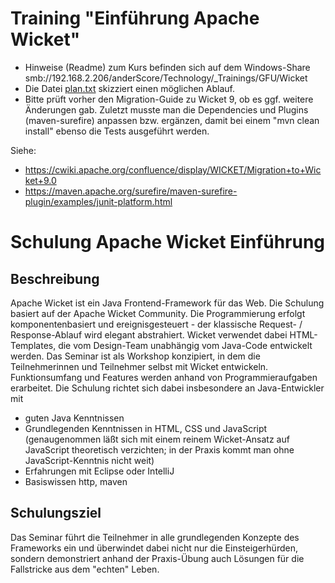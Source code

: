 # Training "Einführung Apache Wicket"

* Hinweise (Readme) zum Kurs befinden sich auf dem Windows-Share smb://192.168.2.206/anderScore/Technology/_Trainings/GFU/Wicket
* Die Datei [plan.txt](plan.txt) skizziert einen möglichen Ablauf.
* Bitte prüft vorher den Migration-Guide zu Wicket 9, ob es ggf. weitere Änderungen gab. Zuletzt musste man die Dependencies und Plugins (maven-surefire) anpassen bzw. ergänzen, damit bei einem "mvn clean install" ebenso die Tests ausgeführt werden.

Siehe: 
- https://cwiki.apache.org/confluence/display/WICKET/Migration+to+Wicket+9.0
- https://maven.apache.org/surefire/maven-surefire-plugin/examples/junit-platform.html

# Schulung Apache Wicket Einführung
## Beschreibung
Apache Wicket ist ein Java Frontend-Framework für das Web. Die Schulung basiert auf der Apache Wicket Community.  Die Programmierung erfolgt komponentenbasiert und ereignisgesteuert - der klassische Request- / Response-Ablauf wird elegant abstrahiert. Wicket verwendet dabei HTML-Templates, die vom Design-Team unabhängig vom Java-Code entwickelt werden.
Das Seminar  ist als Workshop konzipiert, in dem die Teilnehmerinnen und Teilnehmer  selbst mit Wicket entwickeln. Funktionsumfang und Features werden anhand  von Programmieraufgaben erarbeitet. Die Schulung richtet sich dabei  insbesondere an Java-Entwickler mit 
- guten Java Kenntnissen
- Grundlegenden Kenntnissen in HTML, CSS und JavaScript
(genaugenommen  läßt sich mit einem reinem Wicket-Ansatz auf JavaScript theoretisch  verzichten; in der Praxis kommt man ohne JavaScript-Kenntnis nicht weit)
- Erfahrungen mit Eclipse oder IntelliJ
- Basiswissen http, maven

## Schulungsziel
Das Seminar führt die Teilnehmer in alle grundlegenden Konzepte des Frameworks ein und überwindet dabei nicht nur die Einsteigerhürden, sondern demonstriert anhand der Praxis-Übung auch Lösungen für die Fallstricke aus dem "echten" Leben.